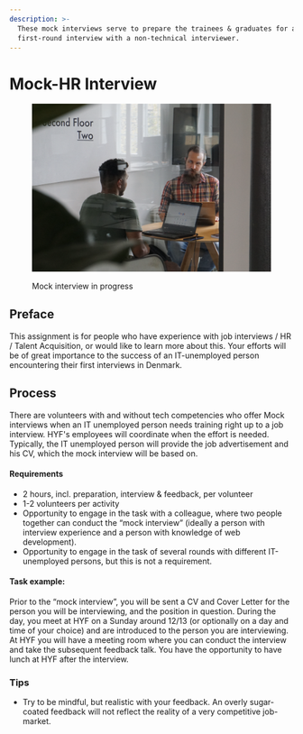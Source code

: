 ```yaml
---
description: >-
  These mock interviews serve to prepare the trainees & graduates for a
  first-round interview with a non-technical interviewer.
---
```


# Mock-HR Interview

<figure><img src="../../../.gitbook/assets/Screenshot 2024-02-14 at 17.22.09.png" alt=""><figcaption><p>Mock interview in progress</p></figcaption></figure>

## Preface

This assignment is for people who have experience with job interviews / HR / Talent Acquisition, or would like to learn more about this. Your efforts will be of great importance to the success of an IT-unemployed person encountering their first interviews in Denmark.

## Process

There are volunteers with and without tech competencies who offer Mock interviews when an IT unemployed person needs training right up to a job interview. HYF's employees will coordinate when the effort is needed. Typically, the IT unemployed person will provide the job advertisement and his CV, which the mock interview will be based on.

#### Requirements

* 2 hours, incl. preparation, interview & feedback, per volunteer
* 1-2 volunteers per activity
* Opportunity to engage in the task with a colleague, where two people together can conduct the “mock interview” (ideally a person with interview experience and a person with knowledge of web development).
* Opportunity to engage in the task of several rounds with different IT-unemployed persons, but this is not a requirement.

#### Task example:&#x20;

Prior to the “mock interview”, you will be sent a CV and Cover Letter for the person you will be interviewing, and the position in question. During the day, you meet at HYF on a Sunday around 12/13 (or optionally on a day and time of your choice) and are introduced to the person you are interviewing. At HYF you will have a meeting room where you can conduct the interview and take the subsequent feedback talk. You have the opportunity to have lunch at HYF after the interview.

### Tips

* Try to be mindful, but realistic with your feedback. An overly sugar-coated feedback will not reflect the reality of a very competitive job-market.

##
